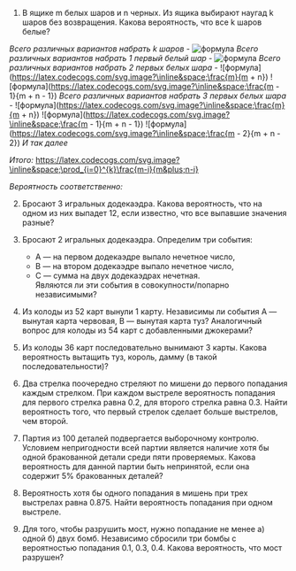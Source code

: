 1. В ящике m белых шаров и n черных. Из ящика выбирают наугад k шаров
без возвращения. Какова вероятность, что все k шаров белые?    
     

     
_Всего различных вариантов набрать k шаров -_ 
![формула](https://latex.codecogs.com/svg.image?&space;C_{m+m}^{5})
_Всего различных вариантов набрать 1 первый белый шар -_ 
![формула](https://latex.codecogs.com/svg.image?\inline&space;\frac{m}{m+n})
_Всего различных вариантов набрать 2 первых белых шара -_
![формула](https://latex.codecogs.com/svg.image?\inline&space;\frac{m}{m + n})
![формула](https://latex.codecogs.com/svg.image?\inline&space;\frac{m - 1}{m + n - 1})
_Всего различных вариантов набрать 3 первых белых шара -_
![формула](https://latex.codecogs.com/svg.image?\inline&space;\frac{m}{m + n})
![формула](https://latex.codecogs.com/svg.image?\inline&space;\frac{m - 1}{m + n - 1})
![формула](https://latex.codecogs.com/svg.image?\inline&space;\frac{m - 2}{m + n - 2})
_И так далее_

_Итого:_
https://latex.codecogs.com/svg.image?\inline&space;\prod_{i=0}^{k}\frac{m-i}{m&plus;n-i}

_Вероятность соответственно:_
    
  
  


2. Бросают 3 игральных додекаэдра. Какова вероятность, что на одном из
них выпадет 12, если известно, что все выпавшие значения разные?  
     

3. Бросают 2 игральных додекаэдра. Определим три события:  
   - A — на первом додекаэдре выпало нечетное число,   
   - B — на втором додекаэдре выпало нечетное число,   
   - C — сумма на двух додекаэдрах нечетная.   
     Являются ли эти события в совокупности/попарно независимыми?  
       
  
4. Из колоды из 52 карт вынули 1 карту. Независимы ли события A —
вынутая карта червовая, B — вынутая карта туз? Аналогичный вопрос
для колоды из 54 карт с добавленными джокерами?  
       

5. Из колоды 36 карт последовательно вынимают 3 карты. Какова
вероятность вытащить туз, король, дамму (в такой последовательности)?  
  
  
6. Два стрелка поочередно стреляют по мишени до первого попадания
каждым стрелком. При каждом выстреле вероятность попадания для
первого стрелка равна 0.2, для второго стрелка равна 0.3. Найти
вероятность того, что первый стрелок сделает больше выстрелов, чем
второй.         
     

7. Партия из 100 деталей подвергается выборочному контролю. Условием
непригодности всей партии является наличие хотя бы одной бракованной
детали среди пяти проверяемых. Какова вероятность для данной партии
быть непринятой, если она содержит 5% бракованных деталей?  
     
  
8. Вероятность хотя бы одного попадания в мишень при трех выстрелах
равна 0.875. Найти вероятность попадания при одном выстреле.  
     

9. Для того, чтобы разрушить мост, нужно попадание не менее а) одной б)
двух бомб. Независимо сбросили три бомбы с вероятностью попадания 0.1,
0.3, 0.4. Какова вероятность, что мост разрушен?
